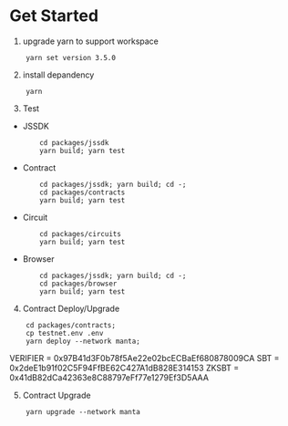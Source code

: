 # Get Started

1. upgrade yarn to support workspace
```shell
    yarn set version 3.5.0
```

2. install depandency
```shell
    yarn
```

3. Test

- JSSDK
    ```shell
        cd packages/jssdk
        yarn build; yarn test
    ```

- Contract
    ```shell
        cd packages/jssdk; yarn build; cd -;
        cd packages/contracts
        yarn build; yarn test
    ```

- Circuit
    ```shell
        cd packages/circuits
        yarn build; yarn test
    ```

- Browser
    ```shell
        cd packages/jssdk; yarn build; cd -;
        cd packages/browser
        yarn build; yarn test
    ```

4. Contract Deploy/Upgrade

```shell
    cd packages/contracts;
    cp testnet.env .env
    yarn deploy --network manta;
```

VERIFIER = 0x97B41d3F0b78f5Ae22e02bcECBaEf680878009CA
SBT = 0x2deE1b91f02C5F94FfBE62C427A1dB828E314153
ZKSBT = 0x41dB82dCa42363e8C88797eFf77e1279Ef3D5AAA

5. Contract Upgrade
```shell
    yarn upgrade --network manta
```
